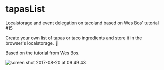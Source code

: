 # tapasList
Localstorage and event delegation on tacoland based on Wes Bos' tutorial #15

Create your own list of tapas or taco ingredients and store it in the browser's localstorage. 🌮

Based on the [tutorial](http://wesbos.com) from Wes Bos.

![screen shot 2017-08-20 at 09 49 43](https://user-images.githubusercontent.com/9334646/29493012-0d132492-858d-11e7-9100-6dcf9a85a23a.png)
